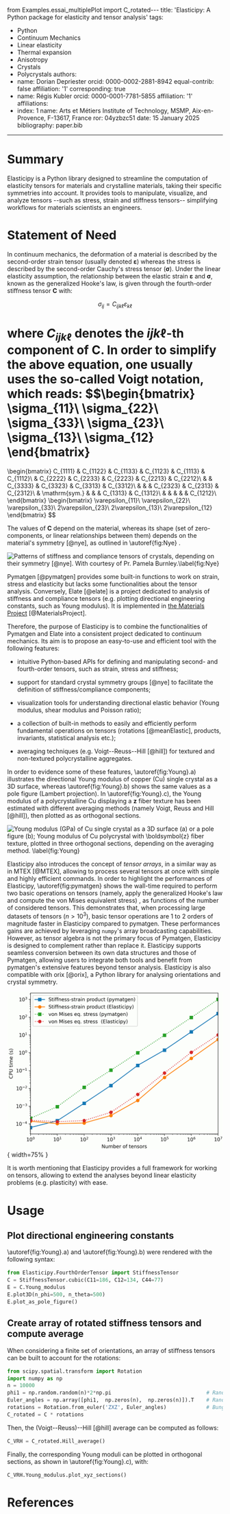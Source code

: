 from Examples.essai_multiplePlot import C_rotated---
title: 'Elasticipy: A Python package for elasticity and tensor analysis'
tags:
  - Python
  - Continuum Mechanics
  - Linear elasticity
  - Thermal expansion
  - Anisotropy
  - Crystals
  - Polycrystals
authors:
  - name: Dorian Depriester
    orcid: 0000-0002-2881-8942
    equal-contrib: false
    affiliation: '1'
    corresponding: true
  - name: Régis Kubler
    orcid: 0000-0001-7781-5855
    affiliation: '1'
affiliations:
 - index: 1
   name: Arts et Métiers Institute of Technology, MSMP, Aix-en-Provence, F-13617, France
   ror: 04yzbzc51
date: 15 January 2025
bibliography: paper.bib
---

# Summary

Elasticipy is a Python library designed to streamline the computation of elasticity tensors for materials and 
crystalline materials, taking their specific symmetries into account. It provides tools to manipulate, visualize, and 
analyze tensors --such as stress, strain and stiffness tensors-- simplifying workflows for materials scientists an 
engineers.

# Statement of Need

In continuum mechanics, the deformation of a material is described by the second-order strain tensor (usually denoted 
$\boldsymbol{\varepsilon}$) whereas the stress is described by the second-order Cauchy's stress tensor 
($\boldsymbol{\sigma}$). Under the linear elasticity assumption, the relationship between the elastic strain $\boldsymbol{\varepsilon}$
and $\boldsymbol{\sigma}$, known as the generalized Hooke's law, is given through the fourth-order stiffness tensor $\boldsymbol{C}$ with:

$$\sigma_{ij}=C_{ijk\ell}\varepsilon_{k\ell}$$

where $C_{ijk\ell}$ denotes the $ijk\ell$-th component of $\boldsymbol{C}$. In order to simplify the above equation, one usually uses the so-called Voigt notation, 
which reads:
$$\begin{bmatrix}
\sigma_{11}\\
\sigma_{22}\\
\sigma_{33}\\
\sigma_{23}\\
\sigma_{13}\\
\sigma_{12}
\end{bmatrix}
=
\begin{bmatrix}
C_{1111}    & C_{1122}      & C_{1133}  & C_{1123} & C_{1113}  & C_{1112}\\
            & C_{2222}      & C_{2233}  & C_{2223} & C_{2213}  & C_{2212}\\
            &               & C_{3333}  & C_{3323} & C_{3313}  & C_{3312}\\
            &               &           & C_{2323} & C_{2313}  & C_{2312}\\
            & \mathrm{sym.} &           &          & C_{1313}  & C_{1312}\\
            &           &               &          &           & C_{1212}\\
\end{bmatrix}
\begin{bmatrix}
\varepsilon_{11}\\
\varepsilon_{22}\\
\varepsilon_{33}\\
2\varepsilon_{23}\\
2\varepsilon_{13}\\
2\varepsilon_{12}
\end{bmatrix}
$$

The values of $\boldsymbol{C}$ depend on the material, whereas its shape (set of zero-components, or linear 
relationships between them) depends on the material's symmetry [@nye], as outlined in \autoref{fig:Nye} . 

![Patterns of stiffness and compliance tensors of crystals, depending on their symmetry [@nye]. 
With courtesy of Pr. Pamela Burnley.\label{fig:Nye}](Nye.png)


Pymatgen [@pymatgen] provides some built-in functions to work on strain, stress and elasticity but lacks some 
functionalities about the tensor analysis. Conversely, Elate [@elate] is a project dedicated to analysis of stiffness 
and compliance tensors (e.g. plotting directional engineering constants, such as Young modulus). It is implemented in 
[the Materials Project](https://next-gen.materialsproject.org/) [@MaterialsProject].

Therefore, the purpose of Elasticipy is to combine the functionalities of Pymatgen and Elate into a consistent 
project dedicated to continuum mechanics. Its aim is to propose an easy-to-use and efficient tool with the following features:

  - intuitive Python-based APIs for defining and manipulating second- and fourth-order tensors, such as strain, stress
and stiffness;

  - support for standard crystal symmetry groups [@nye] to facilitate the definition of stiffness/compliance components; 

  - visualization tools for understanding directional elastic behavior (Young modulus, shear modulus and Poisson ratio);

  - a collection of built-in methods to easily and efficiently perform fundamental operations on tensors (rotations 
[@meanElastic], products, invariants, statistical analysis etc.);

  - averaging techniques (e.g. Voigt--Reuss--Hill [@hill]) for textured and non-textured polycrystalline aggregates.

In order to evidence some of these features, \autoref{fig:Young}.a) illustrates the directional Young modulus of 
copper (Cu) single crystal as a 3D surface, whereas \autoref{fig:Young}.b) shows the same values as a pole figure (Lambert 
projection). In \autoref{fig:Young}.c), the Young modulus of a polycrystalline Cu displaying a $\boldsymbol{z}$ fiber 
texture has been estimated with different averaging methods (namely Voigt, Reuss and Hill [@hill]), then plotted as 
as orthogonal sections.

![Young modulus (GPa) of Cu single crystal as a 3D surface (a) or a pole figure (b); 
Young modulus of Cu polycrystal with $\boldsymbol{z}$ fiber texture, plotted in three orthogonal sections, depending on the
averaging method. \label{fig:Young}](YoungModulus.png)

Elasticipy also introduces the concept of *tensor arrays*, in a similar way as in MTEX [@MTEX], allowing to 
process several tensors at once with simple and highly efficient commands. In order to highlight the performances 
of Elasticipy, \autoref{fig:pymatgen} shows the wall-time required to perform two basic operations on tensors (namely, 
apply the generalized Hooke's law and compute the von Mises equivalent stress) , as 
functions of the number of considered tensors. This demonstrates that, when processing large datasets of tensors 
($n>10^3$), basic tensor operations are 1 to 2 orders of magnitude faster in Elasticipy compared to pymatgen. 
These performances gains are achieved by leveraging `numpy`'s array broadcasting capabilities.
However, as tensor algebra is not the primary focus of Pymatgen, Elasticipy is designed to complement rather than 
replace it. Elasticipy supports seamless conversion between its own data structures and those of Pymatgen, allowing 
users to integrate both tools and benefit from pymatgen's extensive features beyond tensor analysis. Elasticipy is also
compatible with orix [@orix], a Python library for analysing orientations and crystal symmetry.

![Performance comparison between Elasticipy and pymatgen.\label{fig:pymatgen}](ElasticipyVSpymatgen.png){ width=75% }

It is worth mentioning that Elasticipy provides a full framework for working on tensors, allowing to extend the analyses
beyond linear elasticity problems (e.g. plasticity) with ease.

# Usage
## Plot directional engineering constants

\autoref{fig:Young}.a) and \autoref{fig:Young}.b) were rendered with the following syntax:

````python
from Elasticipy.FourthOrderTensor import StiffnessTensor
C = StiffnessTensor.cubic(C11=186, C12=134, C44=77)
E = C.Young_modulus
E.plot3D(n_phi=500, n_theta=500)
E.plot_as_pole_figure()
````

## Create array of rotated stiffness tensors and compute average

When considering a finite set of orientations, an array of stiffness tensors can be built to account for the rotations:

````python
from scipy.spatial.transform import Rotation
import numpy as np
n = 10000
phi1 = np.random.random(n)*2*np.pi                               # Random sampling from 0 to 2pi
Euler_angles = np.array([phi1,  np.zeros(n),  np.zeros(n)]).T    # Random Euler angles corresponding to Fibre texture
rotations = Rotation.from_euler('ZXZ', Euler_angles)             # Bunge-Euler angles
C_rotated = C * rotations
````

Then, the (Voigt--Reuss)--Hill [@hill] average can be computed as follows:

````python
C_VRH = C_rotated.Hill_average()
````

Finally, the corresponding Young moduli can be plotted in orthogonal sections, as shown in \autoref{fig:Young}.c), with:
````python
C_VRH.Young_modulus.plot_xyz_sections()
````

# References